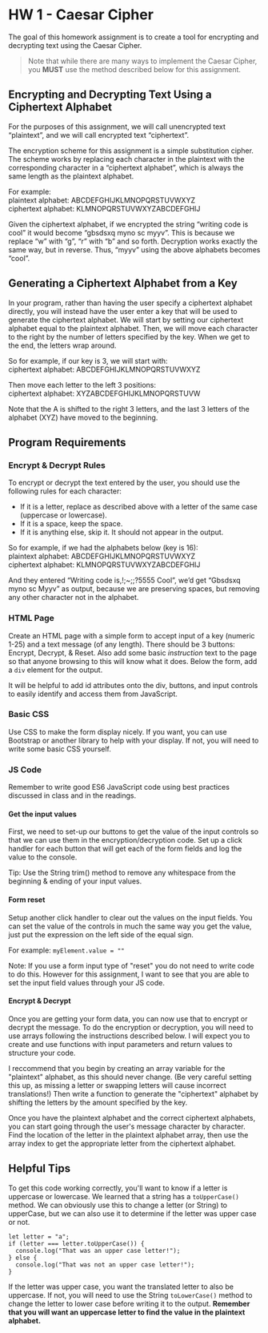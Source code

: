 # HW 1 - Caesar Cipher

The goal of this homework assignment is to create a tool for encrypting and decrypting text using the Caesar Cipher. 

> Note that while there are many ways to implement the Caesar Cipher, you __MUST__ use the method described below for this assignment. 

## Encrypting and Decrypting Text Using a Ciphertext Alphabet
For the purposes of this assignment, we will call unencrypted text “plaintext”, and we will call encrypted text “ciphertext”.

The encryption scheme for this assignment is a simple substitution cipher. The scheme works by replacing each character in the plaintext with the corresponding character in a “ciphertext alphabet”, which is always the same length as the plaintext alphabet.  

For example:  
plaintext alphabet:  ABCDEFGHIJKLMNOPQRSTUVWXYZ  
ciphertext alphabet: KLMNOPQRSTUVWXYZABCDEFGHIJ  

Given the ciphertext alphabet, if we encrypted the string “writing code is cool” it would become “gbsdsxq myno sc myyv”. This is because we replace “w” with “g”, “r” with “b” and so forth. Decryption works exactly the same way, but in reverse. Thus, “myyv” using the above alphabets becomes “cool”.

## Generating a Ciphertext Alphabet from a Key
In your program, rather than having the user specify a ciphertext alphabet directly, you will instead have the user enter a key that will be used to generate the ciphertext alphabet. We will start by setting our ciphertext alphabet equal to the plaintext alphabet. Then, we will move each character to the right by the number of letters specified by the key.  When we get to the end, the letters wrap around. 

So for example, if our key is 3, we will start with:  
ciphertext alphabet:  ABCDEFGHIJKLMNOPQRSTUVWXYZ  

Then move each letter to the left 3 positions:  
ciphertext alphabet:  XYZABCDEFGHIJKLMNOPQRSTUVW  

Note that the A is shifted to the right 3 letters, and the last 3 letters of the alphabet (XYZ) have moved to the beginning.

## Program Requirements

### Encrypt & Decrypt Rules
To encrypt or decrypt the text entered by the user, you should use the following rules for each character:

- If it is a letter, replace as described above with a letter of the same case (uppercase or lowercase).
- If it is a space, keep the space.
- If it is anything else, skip it.  It should not appear in the output.

So for example, if we had the alphabets below (key is 16):  
plaintext alphabet:  ABCDEFGHIJKLMNOPQRSTUVWXYZ  
ciphertext alphabet: KLMNOPQRSTUVWXYZABCDEFGHIJ  

And they entered “Writing code is,!;~;;?5555 Cool”, we’d get “Gbsdsxq myno sc Myyv” as output, because we are preserving spaces, but removing any other character not in the alphabet.

### HTML Page
Create an HTML page with a simple form to accept input of a key (numeric 1-25) and a text message (of any length). There should be 3 buttons: Encrypt, Decrypt, & Reset. Also add some basic *instruction* text to the page so that anyone browsing to this will know what it does. Below the form, add a `div` element for the output.

It will be helpful to add id attributes onto the div, buttons, and input controls to easily identify and access them from JavaScript.

### Basic CSS
Use CSS to make the form display nicely. If you want, you can use Bootstrap or another library to help with your display. If not, you will need to write some basic CSS yourself. 

### JS Code
Remember to write good ES6 JavaScript code using best practices discussed in class and in the readings.

#### Get the input values
First, we need to set-up our buttons to get the value of the input controls so that we can use them in the encryption/decryption code. Set up a click handler for each button that will get each of the form fields and log the value to the console. 

Tip: Use the String trim() method to remove any whitespace from the beginning & ending of your input values.

#### Form reset
Setup another click handler to clear out the values on the input fields. You can set the value of the controls in much the same way you get the value, just put the expression on the left side of the equal sign.

For example:
`myElement.value = ""`

Note: If you use a form input type of "reset" you do not need to write code to do this. However for this assignment, I want to see that you are able to set the input field values through your JS code.


#### Encrypt & Decrypt 
Once you are getting your form data, you can now use that to encrypt or decrypt the message.  To do the encryption or decryption, you will need to use arrays following the instructions described below.  I will expect you to create and use functions with input parameters and return values to structure your code.

I reccommend that you begin by creating an array variable for the "plaintext" alphabet, as this should never change. (Be very careful setting this up, as missing a letter or swapping letters will cause incorrect translations!) Then write a function to generate the "ciphertext" alphabet by shifting the letters by the amount specified by the key.

Once you have the plaintext alphabet and the correct ciphertext alphabets, you can start going through the user's message character by character. Find the location of the letter in the plaintext alphabet array, then use the array index to get the appropriate letter from the ciphertext alphabet.


## Helpful Tips 
To get this code working correctly, you'll want to know if a letter is uppercase or lowercase. We learned that a string has a `toUpperCase()` method. We can obviously use this to change a letter (or String) to upperCase, but we can also use it to determine if the letter was upper case or not.

```
let letter = "a";
if (letter === letter.toUpperCase()) {
  console.log("That was an upper case letter!");
} else {
  console.log("That was not an upper case letter!");
}
```

If the letter was upper case, you want the translated letter to also be uppercase.  If not, you will need to use the String `toLowerCase()` method to change the letter to lower case before writing it to the output.  __Remember that you will want an uppercase letter to find the value in the plaintext alphabet.__
